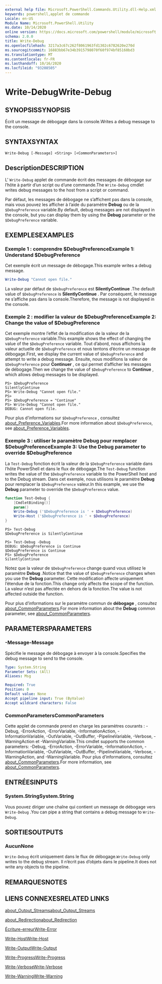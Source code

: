 ```yaml
---
external help file: Microsoft.PowerShell.Commands.Utility.dll-Help.xml
keywords: powershell,applet de commande
Locale: en-US
Module Name: Microsoft.PowerShell.Utility
ms.date: 10/14/2020
online version: https://docs.microsoft.com/powershell/module/microsoft.powershell.utility/write-debug?view=powershell-7&WT.mc_id=ps-gethelp
schema: 2.0.0
title: Write-Debug
ms.openlocfilehash: 3217a3c67c262f8061963fd1302c6782620e270d
ms.sourcegitcommit: 16883bb67e34b3915798070f60f974bf85160bd3
ms.translationtype: MT
ms.contentlocale: fr-FR
ms.lasthandoff: 10/16/2020
ms.locfileid: "93208505"
---
```

# <span data-ttu-id="b6c0c-103">Write-Debug</span><span class="sxs-lookup"><span data-stu-id="b6c0c-103">Write-Debug</span></span>

## <span data-ttu-id="b6c0c-104">SYNOPSIS</span><span class="sxs-lookup"><span data-stu-id="b6c0c-104">SYNOPSIS</span></span>
<span data-ttu-id="b6c0c-105">Écrit un message de débogage dans la console.</span><span class="sxs-lookup"><span data-stu-id="b6c0c-105">Writes a debug message to the console.</span></span>

## <span data-ttu-id="b6c0c-106">SYNTAX</span><span class="sxs-lookup"><span data-stu-id="b6c0c-106">SYNTAX</span></span>

```
Write-Debug [-Message] <String> [<CommonParameters>]
```

## <span data-ttu-id="b6c0c-107">Description</span><span class="sxs-lookup"><span data-stu-id="b6c0c-107">DESCRIPTION</span></span>

<span data-ttu-id="b6c0c-108">L' `Write-Debug` applet de commande écrit des messages de débogage sur l’hôte à partir d’un script ou d’une commande.</span><span class="sxs-lookup"><span data-stu-id="b6c0c-108">The `Write-Debug` cmdlet writes debug messages to the host from a script or command.</span></span>

<span data-ttu-id="b6c0c-109">Par défaut, les messages de débogage ne s’affichent pas dans la console, mais vous pouvez les afficher à l’aide du paramètre **Debug** ou de la `$DebugPreference` variable.</span><span class="sxs-lookup"><span data-stu-id="b6c0c-109">By default, debug messages are not displayed in the console, but you can display them by using the **Debug** parameter or the `$DebugPreference` variable.</span></span>

## <span data-ttu-id="b6c0c-110">EXEMPLES</span><span class="sxs-lookup"><span data-stu-id="b6c0c-110">EXAMPLES</span></span>

### <span data-ttu-id="b6c0c-111">Exemple 1 : comprendre $DebugPreference</span><span class="sxs-lookup"><span data-stu-id="b6c0c-111">Example 1: Understand $DebugPreference</span></span>

<span data-ttu-id="b6c0c-112">Cet exemple écrit un message de débogage.</span><span class="sxs-lookup"><span data-stu-id="b6c0c-112">This example writes a debug message.</span></span>

```powershell
Write-Debug "Cannot open file."
```

<span data-ttu-id="b6c0c-113">La valeur par défaut de `$DebugPreference` est **SilentlyContinue** .</span><span class="sxs-lookup"><span data-stu-id="b6c0c-113">The default value of `$DebugPreference` is **SilentlyContinue** .</span></span> <span data-ttu-id="b6c0c-114">Par conséquent, le message ne s’affiche pas dans la console.</span><span class="sxs-lookup"><span data-stu-id="b6c0c-114">Therefore, the message is not displayed in the console.</span></span>

### <span data-ttu-id="b6c0c-115">Exemple 2 : modifier la valeur de $DebugPreference</span><span class="sxs-lookup"><span data-stu-id="b6c0c-115">Example 2: Change the value of $DebugPreference</span></span>

<span data-ttu-id="b6c0c-116">Cet exemple montre l’effet de la modification de la valeur de la `$DebugPreference` variable.</span><span class="sxs-lookup"><span data-stu-id="b6c0c-116">This example shows the effect of changing the value of the `$DebugPreference` variable.</span></span> <span data-ttu-id="b6c0c-117">Tout d’abord, nous affichons la valeur actuelle de `$DebugPreference` et nous tentons d’écrire un message de débogage.</span><span class="sxs-lookup"><span data-stu-id="b6c0c-117">First, we display the current value of `$DebugPreference` and attempt to write a debug message.</span></span> <span data-ttu-id="b6c0c-118">Ensuite, nous modifions la valeur de `$DebugPreference` pour **Continuer** , ce qui permet d’afficher les messages de débogage.</span><span class="sxs-lookup"><span data-stu-id="b6c0c-118">Then we change the value of `$DebugPreference` to **Continue** , which allows debug messages to be displayed.</span></span>

```
PS> $DebugPreference
SilentlyContinue
PS> Write-Debug "Cannot open file."
PS>
PS> $DebugPreference = "Continue"
PS> Write-Debug "Cannot open file."
DEBUG: Cannot open file.
```

<span data-ttu-id="b6c0c-119">Pour plus d’informations sur `$DebugPreference` , consultez [about_Preference_Variables](/powershell/module/Microsoft.PowerShell.Core/About/about_Preference_Variables).</span><span class="sxs-lookup"><span data-stu-id="b6c0c-119">For more information about `$DebugPreference`, see [about_Preference_Variables](/powershell/module/Microsoft.PowerShell.Core/About/about_Preference_Variables).</span></span>

### <span data-ttu-id="b6c0c-120">Exemple 3 : utiliser le paramètre Debug pour remplacer $DebugPreference</span><span class="sxs-lookup"><span data-stu-id="b6c0c-120">Example 3: Use the Debug parameter to override $DebugPreference</span></span>

<span data-ttu-id="b6c0c-121">La `Test-Debug` fonction écrit la valeur de la `$DebugPreference` variable dans l’hôte PowerShell et dans le flux de débogage.</span><span class="sxs-lookup"><span data-stu-id="b6c0c-121">The `Test-Debug` function writes the value of the `$DebugPreference` variable to the PowerShell host and to the Debug stream.</span></span> <span data-ttu-id="b6c0c-122">Dans cet exemple, nous utilisons le paramètre **Debug** pour remplacer la `$DebugPreference` valeur.</span><span class="sxs-lookup"><span data-stu-id="b6c0c-122">In this example, we use the **Debug** parameter to override the `$DebugPreference` value.</span></span>

```powershell
function Test-Debug {
    [CmdletBinding()]
    param()
    Write-Debug ('$DebugPreference is ' + $DebugPreference)
    Write-Host ('$DebugPreference is ' + $DebugPreference)
}
```

```
PS> Test-Debug
$DebugPreference is SilentlyContinue

PS> Test-Debug -Debug
DEBUG: $DebugPreference is Continue
$DebugPreference is Continue
PS> $DebugPreference
SilentlyContinue
```

<span data-ttu-id="b6c0c-123">Notez que la valeur de `$DebugPreference` change quand vous utilisez le paramètre **Debug** .</span><span class="sxs-lookup"><span data-stu-id="b6c0c-123">Notice that the value of `$DebugPreference` changes when you use the **Debug** parameter.</span></span> <span data-ttu-id="b6c0c-124">Cette modification affecte uniquement l’étendue de la fonction.</span><span class="sxs-lookup"><span data-stu-id="b6c0c-124">This change only affects the scope of the function.</span></span> <span data-ttu-id="b6c0c-125">La valeur n’est pas affectée en dehors de la fonction.</span><span class="sxs-lookup"><span data-stu-id="b6c0c-125">The value is not affected outside the function.</span></span>

<span data-ttu-id="b6c0c-126">Pour plus d’informations sur le paramètre commun de **débogage** , consultez [about_CommonParameters](https://go.microsoft.com/fwlink/?LinkID=113216).</span><span class="sxs-lookup"><span data-stu-id="b6c0c-126">For more information about the **Debug** common parameter, see [about_CommonParameters](https://go.microsoft.com/fwlink/?LinkID=113216).</span></span>

## <span data-ttu-id="b6c0c-127">PARAMETERS</span><span class="sxs-lookup"><span data-stu-id="b6c0c-127">PARAMETERS</span></span>

### <span data-ttu-id="b6c0c-128">-Message</span><span class="sxs-lookup"><span data-stu-id="b6c0c-128">-Message</span></span>

<span data-ttu-id="b6c0c-129">Spécifie le message de débogage à envoyer à la console.</span><span class="sxs-lookup"><span data-stu-id="b6c0c-129">Specifies the debug message to send to the console.</span></span>

```yaml
Type: System.String
Parameter Sets: (All)
Aliases: Msg

Required: True
Position: 0
Default value: None
Accept pipeline input: True (ByValue)
Accept wildcard characters: False
```

### <span data-ttu-id="b6c0c-130">CommonParameters</span><span class="sxs-lookup"><span data-stu-id="b6c0c-130">CommonParameters</span></span>

<span data-ttu-id="b6c0c-131">Cette applet de commande prend en charge les paramètres courants : -Debug, -ErrorAction, -ErrorVariable, -InformationAction, -InformationVariable, -OutVariable, -OutBuffer, -PipelineVariable, -Verbose, -WarningAction et -WarningVariable.</span><span class="sxs-lookup"><span data-stu-id="b6c0c-131">This cmdlet supports the common parameters: -Debug, -ErrorAction, -ErrorVariable, -InformationAction, -InformationVariable, -OutVariable, -OutBuffer, -PipelineVariable, -Verbose, -WarningAction, and -WarningVariable.</span></span> <span data-ttu-id="b6c0c-132">Pour plus d’informations, consultez [about_CommonParameters](https://go.microsoft.com/fwlink/?LinkID=113216).</span><span class="sxs-lookup"><span data-stu-id="b6c0c-132">For more information, see [about_CommonParameters](https://go.microsoft.com/fwlink/?LinkID=113216).</span></span>

## <span data-ttu-id="b6c0c-133">ENTRÉES</span><span class="sxs-lookup"><span data-stu-id="b6c0c-133">INPUTS</span></span>

### <span data-ttu-id="b6c0c-134">System.String</span><span class="sxs-lookup"><span data-stu-id="b6c0c-134">System.String</span></span>

<span data-ttu-id="b6c0c-135">Vous pouvez diriger une chaîne qui contient un message de débogage vers `Write-Debug` .</span><span class="sxs-lookup"><span data-stu-id="b6c0c-135">You can pipe a string that contains a debug message to `Write-Debug`.</span></span>

## <span data-ttu-id="b6c0c-136">SORTIES</span><span class="sxs-lookup"><span data-stu-id="b6c0c-136">OUTPUTS</span></span>

### <span data-ttu-id="b6c0c-137">Aucun</span><span class="sxs-lookup"><span data-stu-id="b6c0c-137">None</span></span>

<span data-ttu-id="b6c0c-138">`Write-Debug` écrit uniquement dans le flux de débogage.</span><span class="sxs-lookup"><span data-stu-id="b6c0c-138">`Write-Debug` only writes to the debug stream.</span></span> <span data-ttu-id="b6c0c-139">Il n’écrit pas d’objets dans le pipeline.</span><span class="sxs-lookup"><span data-stu-id="b6c0c-139">It does not write any objects to the pipeline.</span></span>

## <span data-ttu-id="b6c0c-140">REMARQUES</span><span class="sxs-lookup"><span data-stu-id="b6c0c-140">NOTES</span></span>

## <span data-ttu-id="b6c0c-141">LIENS CONNEXES</span><span class="sxs-lookup"><span data-stu-id="b6c0c-141">RELATED LINKS</span></span>

[<span data-ttu-id="b6c0c-142">about_Output_Streams</span><span class="sxs-lookup"><span data-stu-id="b6c0c-142">about_Output_Streams</span></span>](../Microsoft.PowerShell.Core/About/about_Output_Streams.md)

[<span data-ttu-id="b6c0c-143">about_Redirection</span><span class="sxs-lookup"><span data-stu-id="b6c0c-143">about_Redirection</span></span>](../Microsoft.PowerShell.Core/About/about_Redirection.md)

[<span data-ttu-id="b6c0c-144">Écriture-erreur</span><span class="sxs-lookup"><span data-stu-id="b6c0c-144">Write-Error</span></span>](Write-Error.md)

[<span data-ttu-id="b6c0c-145">Write-Host</span><span class="sxs-lookup"><span data-stu-id="b6c0c-145">Write-Host</span></span>](Write-Host.md)

[<span data-ttu-id="b6c0c-146">Write-Output</span><span class="sxs-lookup"><span data-stu-id="b6c0c-146">Write-Output</span></span>](Write-Output.md)

[<span data-ttu-id="b6c0c-147">Write-Progress</span><span class="sxs-lookup"><span data-stu-id="b6c0c-147">Write-Progress</span></span>](Write-Progress.md)

[<span data-ttu-id="b6c0c-148">Write-Verbose</span><span class="sxs-lookup"><span data-stu-id="b6c0c-148">Write-Verbose</span></span>](Write-Verbose.md)

[<span data-ttu-id="b6c0c-149">Write-Warning</span><span class="sxs-lookup"><span data-stu-id="b6c0c-149">Write-Warning</span></span>](Write-Warning.md)
